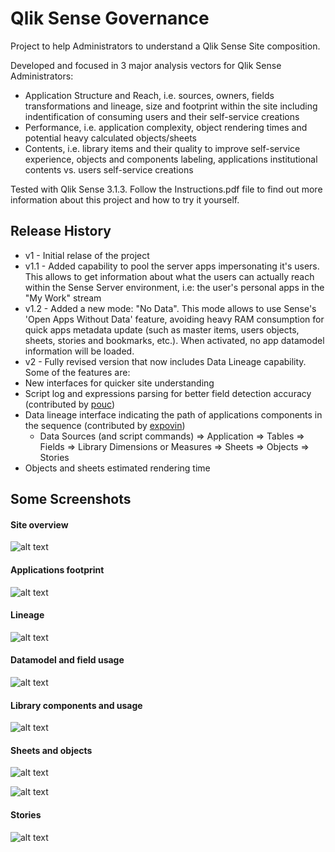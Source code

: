 # Qlik Sense Governance
Project to help Administrators to understand a Qlik Sense Site composition. 

Developed and focused in 3 major analysis vectors for Qlik Sense Administrators:
* Application Structure and Reach, i.e. sources, owners, fields transformations and lineage, size and footprint within the site including indentification of consuming users and their self-service creations
* Performance, i.e. application complexity, object rendering times and potential heavy calculated objects/sheets
* Contents, i.e. library items and their quality to improve self-service experience, objects and components labeling, applications institutional contents vs. users self-service creations

Tested with Qlik Sense 3.1.3.
Follow the Instructions.pdf file to find out more information about this project and how to try it yourself.

## Release History
 * v1 - Initial relase of the project
 * v1.1 - Added capability to pool the server apps impersonating it's users. This allows to get information about what the users can actually reach within the Sense Server environment, i.e: the user's personal apps in the "My Work" stream
 * v1.2 - Added a new mode: "No Data". This mode allows to use Sense's 'Open Apps Without Data' feature, avoiding heavy RAM consumption for quick apps metadata update (such as master items, users objects, sheets, stories and bookmarks, etc.). When activated, no app datamodel information will be loaded.
 * v2 - Fully revised version that now includes Data Lineage capability. Some of the features are:
  * New interfaces for quicker site understanding
  * Script log and expressions parsing for better field detection accuracy (contributed by [pouc](https://github.com/pouc))
  * Data lineage interface indicating the path of applications components in the sequence (contributed by [expovin](https://github.com/expovin))
     * Data Sources (and script commands) => Application => Tables => Fields => Library Dimensions or Measures => Sheets => Objects => Stories
  * Objects and sheets estimated rendering time

## Some Screenshots
#### Site overview
![alt text](https://github.com/rvspt/QlikSenseGovernance/blob/QlikSenseGovernance-v2/Images/Screenshot%201.PNG "Site overview")
#### Applications footprint
![alt text](https://github.com/rvspt/QlikSenseGovernance/blob/QlikSenseGovernance-v2/Images/Screenshot%202.PNG "Applications footprint")
#### Lineage
![alt text](https://github.com/rvspt/QlikSenseGovernance/blob/QlikSenseGovernance-v2/Images/Screenshot%203.PNG "Lineage")
#### Datamodel and field usage
![alt text](https://github.com/rvspt/QlikSenseGovernance/blob/QlikSenseGovernance-v2/Images/Screenshot%204.PNG "Datamodel")
#### Library components and usage
![alt text](https://github.com/rvspt/QlikSenseGovernance/blob/QlikSenseGovernance-v2/Images/Screenshot%205.PNG "Library")
#### Sheets and objects
![alt text](https://github.com/rvspt/QlikSenseGovernance/blob/QlikSenseGovernance-v2/Images/Screenshot%206.PNG "Sheets")

![alt text](https://github.com/rvspt/QlikSenseGovernance/blob/QlikSenseGovernance-v2/Images/Screenshot%207.PNG "Objects")
#### Stories
![alt text](https://github.com/rvspt/QlikSenseGovernance/blob/QlikSenseGovernance-v2/Images/Screenshot%208.PNG "Stories")
